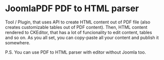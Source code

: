 # JoomlaPDF PDF to HTML parser
Tool / Plugin, that uses API to create HTML content out of PDF file (also creates customizable tables out of PDF content).
Then, HTML content rendered to CKEditor, that has a lot of funcionality to edit content, tables and so on.
As you all set, you can copy-paste all your content and publish it somewhere.

P.S. You can use PDF to HTML parser with editor without Joomla too. 
